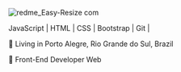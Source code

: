 ![redme_Easy-Resize com](https://user-images.githubusercontent.com/22152509/88467763-ed5bbe00-ceb0-11ea-9a05-4cbca4bfeefc.jpg)


JavaScript | HTML | CSS | Bootstrap | Git | 

📌 Living in Porto Alegre, Rio Grande do Sul, Brazil

💼 Front-End Developer Web
